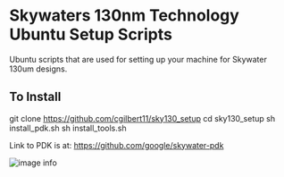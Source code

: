 # Skywaters 130nm Technology Ubuntu Setup Scripts

Ubuntu scripts that are used for setting up your machine for Skywater 130um designs.

## To Install

git clone https://github.com/cgilbert11/sky130_setup
cd sky130_setup
sh install_pdk.sh
sh install_tools.sh

Link to PDK is at: https://github.com/google/skywater-pdk

![image info](./logo.svg)


